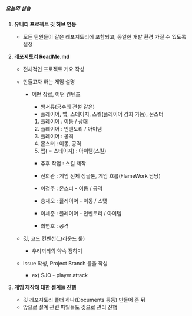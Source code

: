##### 오늘의 실습

1. **유니티 프로젝트 깃 허브 연동**
	- 모든 팀원들이 같은 레포지토리에 포함되고, 동일한 개발 환경 가질 수 있도록 설정

2. **레포지토리 ReadMe.md**
	- 전체적인 프로젝트 개요 작성
	- 만들고자 하는 게임 설명
		- 어떤 장르, 어떤 컨텐츠
			- 뱀서류(궁수의 전설 같은)
			- 플레이어, 맵, 스테이지, 스킬(플레이어 강화 가능), 몬스터

			1. 플레이어 : 이동 / 상태
			2. 플레이어 : 인벤토리 / 아이템
			3. 플레이어 : 공격
			4. 몬스터 : 이동, 공격
			5. 맵( = 스테이지) : 아이템(스킬)

			- 추후 작업 : 스킬 제작

			- 신희관 : 게임 전체 싱글톤, 게임 흐름(FlameWork 담당)
			- 이정주 : 몬스터 - 이동 / 공격
			- 송재오 : 플레이어 - 이동 / 스탯
			- 이세준 : 플레이어 - 인벤토리 / 아이템
			- 최연호 :  공격

	- 깃, 코드 컨벤션(그라운드 룰) 
		- 우리끼리의 약속 정하기
	- Issue 작성, Project Branch 룰을 작성
		- ex) SJO - player attack

3. **게임 제작에 대한 설계들 진행**
	- 깃 레포지토리 폴더 하나(Documents 등등) 만들어 준 뒤
	- 앞으로 설계 관련 파일들도 깃으로 관리 진행